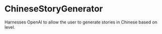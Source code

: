 # ChineseStoryGenerator
Harnesses OpenAI to allow the user to generate stories in Chinese based on level.
